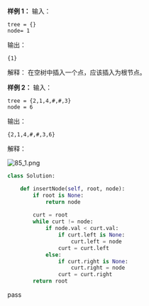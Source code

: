 
**样例 1：**
输入：
```
tree = {}
node= 1
```
输出：
```
{1}
```
解释：
在空树中插入一个点，应该插入为根节点。

**样例 2：**
输入：
```
tree = {2,1,4,#,#,3}
node = 6
```
输出：
```
{2,1,4,#,#,3,6}
```
解释：

![85_1.png](https://media-cn.lintcode.com/new_storage_v2/public/202404/69f3e93219f74784aeddbefdf86e8b4a/85_1.png)


```python
class Solution:

    def insertNode(self, root, node):
        if root is None:
            return node
            
        curt = root
        while curt != node:
            if node.val < curt.val:
                if curt.left is None:
                    curt.left = node
                curt = curt.left
            else:
                if curt.right is None:
                    curt.right = node
                curt = curt.right
        return root
```
pass